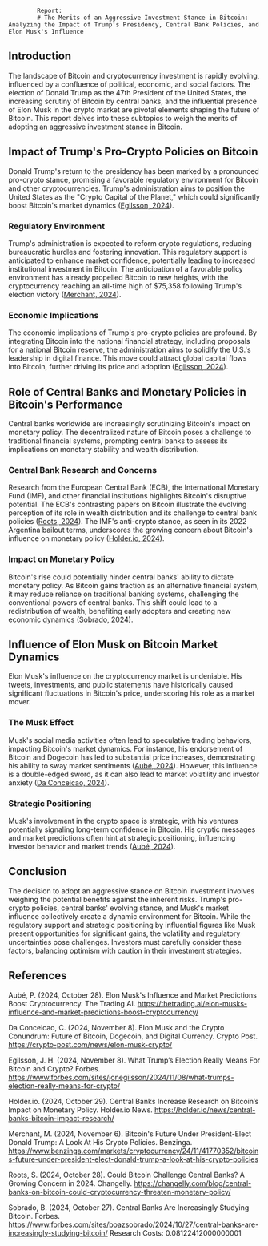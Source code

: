 
            Report:
            # The Merits of an Aggressive Investment Stance in Bitcoin: Analyzing the Impact of Trump's Presidency, Central Bank Policies, and Elon Musk's Influence

## Introduction

The landscape of Bitcoin and cryptocurrency investment is rapidly evolving, influenced by a confluence of political, economic, and social factors. The election of Donald Trump as the 47th President of the United States, the increasing scrutiny of Bitcoin by central banks, and the influential presence of Elon Musk in the crypto market are pivotal elements shaping the future of Bitcoin. This report delves into these subtopics to weigh the merits of adopting an aggressive investment stance in Bitcoin.

## Impact of Trump's Pro-Crypto Policies on Bitcoin

Donald Trump's return to the presidency has been marked by a pronounced pro-crypto stance, promising a favorable regulatory environment for Bitcoin and other cryptocurrencies. Trump's administration aims to position the United States as the "Crypto Capital of the Planet," which could significantly boost Bitcoin's market dynamics ([Egilsson, 2024](https://www.forbes.com/sites/jonegilsson/2024/11/08/what-trumps-election-really-means-for-crypto/)).

### Regulatory Environment

Trump's administration is expected to reform crypto regulations, reducing bureaucratic hurdles and fostering innovation. This regulatory support is anticipated to enhance market confidence, potentially leading to increased institutional investment in Bitcoin. The anticipation of a favorable policy environment has already propelled Bitcoin to new heights, with the cryptocurrency reaching an all-time high of $75,358 following Trump's election victory ([Merchant, 2024](https://www.benzinga.com/markets/cryptocurrency/24/11/41770352/bitcoins-future-under-president-elect-donald-trump-a-look-at-his-crypto-policies)).

### Economic Implications

The economic implications of Trump's pro-crypto policies are profound. By integrating Bitcoin into the national financial strategy, including proposals for a national Bitcoin reserve, the administration aims to solidify the U.S.'s leadership in digital finance. This move could attract global capital flows into Bitcoin, further driving its price and adoption ([Egilsson, 2024](https://www.forbes.com/sites/jonegilsson/2024/11/08/what-trumps-election-really-means-for-crypto/)).

## Role of Central Banks and Monetary Policies in Bitcoin's Performance

Central banks worldwide are increasingly scrutinizing Bitcoin's impact on monetary policy. The decentralized nature of Bitcoin poses a challenge to traditional financial systems, prompting central banks to assess its implications on monetary stability and wealth distribution.

### Central Bank Research and Concerns

Research from the European Central Bank (ECB), the International Monetary Fund (IMF), and other financial institutions highlights Bitcoin's disruptive potential. The ECB's contrasting papers on Bitcoin illustrate the evolving perception of its role in wealth distribution and its challenge to central bank policies ([Roots, 2024](https://changelly.com/blog/central-banks-on-bitcoin-could-cryptocurrency-threaten-monetary-policy/)). The IMF's anti-crypto stance, as seen in its 2022 Argentina bailout terms, underscores the growing concern about Bitcoin's influence on monetary policy ([Holder.io, 2024](https://holder.io/news/central-banks-bitcoin-impact-research/)).

### Impact on Monetary Policy

Bitcoin's rise could potentially hinder central banks' ability to dictate monetary policy. As Bitcoin gains traction as an alternative financial system, it may reduce reliance on traditional banking systems, challenging the conventional powers of central banks. This shift could lead to a redistribution of wealth, benefiting early adopters and creating new economic dynamics ([Sobrado, 2024](https://www.forbes.com/sites/boazsobrado/2024/10/27/central-banks-are-increasingly-studying-bitcoin/)).

## Influence of Elon Musk on Bitcoin Market Dynamics

Elon Musk's influence on the cryptocurrency market is undeniable. His tweets, investments, and public statements have historically caused significant fluctuations in Bitcoin's price, underscoring his role as a market mover.

### The Musk Effect

Musk's social media activities often lead to speculative trading behaviors, impacting Bitcoin's market dynamics. For instance, his endorsement of Bitcoin and Dogecoin has led to substantial price increases, demonstrating his ability to sway market sentiments ([Aubé, 2024](https://thetrading.ai/elon-musks-influence-and-market-predictions-boost-cryptocurrency/)). However, this influence is a double-edged sword, as it can also lead to market volatility and investor anxiety ([Da Conceicao, 2024](https://crypto-post.com/news/elon-musk-crypto/)).

### Strategic Positioning

Musk's involvement in the crypto space is strategic, with his ventures potentially signaling long-term confidence in Bitcoin. His cryptic messages and market predictions often hint at strategic positioning, influencing investor behavior and market trends ([Aubé, 2024](https://thetrading.ai/elon-musks-cryptic-bitcoin-message-and-market-downturn-a-detailed-analysis/)).

## Conclusion

The decision to adopt an aggressive stance on Bitcoin investment involves weighing the potential benefits against the inherent risks. Trump's pro-crypto policies, central banks' evolving stance, and Musk's market influence collectively create a dynamic environment for Bitcoin. While the regulatory support and strategic positioning by influential figures like Musk present opportunities for significant gains, the volatility and regulatory uncertainties pose challenges. Investors must carefully consider these factors, balancing optimism with caution in their investment strategies.

## References

Aubé, P. (2024, October 28). Elon Musk's Influence and Market Predictions Boost Cryptocurrency. The Trading AI. https://thetrading.ai/elon-musks-influence-and-market-predictions-boost-cryptocurrency/

Da Conceicao, C. (2024, November 8). Elon Musk and the Crypto Conundrum: Future of Bitcoin, Dogecoin, and Digital Currency. Crypto Post. https://crypto-post.com/news/elon-musk-crypto/

Egilsson, J. H. (2024, November 8). What Trump’s Election Really Means For Bitcoin and Crypto? Forbes. https://www.forbes.com/sites/jonegilsson/2024/11/08/what-trumps-election-really-means-for-crypto/

Holder.io. (2024, October 29). Central Banks Increase Research on Bitcoin’s Impact on Monetary Policy. Holder.io News. https://holder.io/news/central-banks-bitcoin-impact-research/

Merchant, M. (2024, November 6). Bitcoin's Future Under President-Elect Donald Trump: A Look At His Crypto Policies. Benzinga. https://www.benzinga.com/markets/cryptocurrency/24/11/41770352/bitcoins-future-under-president-elect-donald-trump-a-look-at-his-crypto-policies

Roots, S. (2024, October 28). Could Bitcoin Challenge Central Banks? A Growing Concern in 2024. Changelly. https://changelly.com/blog/central-banks-on-bitcoin-could-cryptocurrency-threaten-monetary-policy/

Sobrado, B. (2024, October 27). Central Banks Are Increasingly Studying Bitcoin. Forbes. https://www.forbes.com/sites/boazsobrado/2024/10/27/central-banks-are-increasingly-studying-bitcoin/
            Research Costs:
            0.08122412000000001